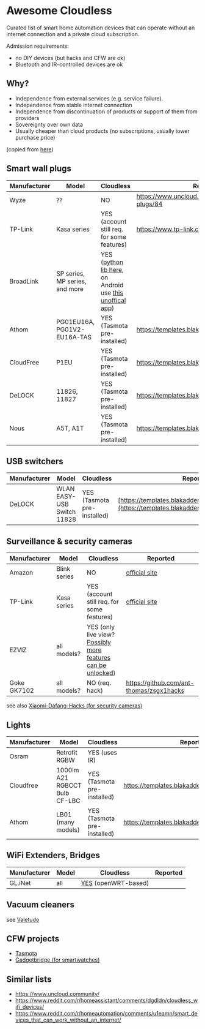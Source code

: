 # Awesome Cloudless

Curated list of smart home automation devices that can operate without an internet connection and a private cloud subscription.

Admission requirements:

 - no DIY devices (but hacks and CFW are ok)
 - Bluetooth and IR-controlled devices are ok

## Why?

>>>>>
 - Independence from external services (e.g. service failure).
 - Independence from stable internet connection
 - Independence from discontinuation of products or support of them from providers
 - Sovereignty over own data
 - Usually cheaper than cloud products (no subscriptions, usually lower purchase price)

(copied from [here](https://nocloud.info/en/home/))

## Smart wall plugs

| Manufacturer | Model    | Cloudless     | Reported  |
| ------------ | -------- | ------------- | ----------|
| Wyze         | ??       | NO            | https://www.uncloud.community/t/wyze-smart-plugs/84 |
| TP-Link      | Kasa series | YES (account still req. for some features)        | https://www.tp-link.com/us/support/faq/2707/ |
| BroadLink    | SP series, MP series, and more | YES ([python lib here](https://github.com/mjg59/python-broadlink), on Android use [this unoffical app](https://play.google.com/store/apps/details?id=ua.com.lavi.broadlinkclient))
| Athom        | PG01EU16A, PG01V2-EU16A-TAS | YES (Tasmota pre-installed) | https://templates.blakadder.com/preflashed.html |
| CloudFree    | P1EU | YES (Tasmota pre-installed) | https://templates.blakadder.com/preflashed.html |
| DeLOCK    | 11826, 11827 | YES (Tasmota pre-installed) | https://templates.blakadder.com/preflashed.html |
| Nous    | A5T, A1T | YES (Tasmota pre-installed) | https://templates.blakadder.com/preflashed.html |

## USB switchers

| Manufacturer | Model    | Cloudless     | Reported |
| ------------ | -------- | ------------- | ---------|
| DeLOCK    | WLAN EASY-USB Switch 11828 | YES (Tasmota pre-installed) | [https://templates.blakadder.com/preflashed.html](https://templates.blakadder.com/delock_11828.html) |
	
## Surveillance & security cameras

| Manufacturer | Model    | Cloudless     | Reported |
| ------------ | -------- | ------------- | ---------|
| Amazon       | Blink series | NO        | [official site](https://support.blinkforhome.com/en_US/f-a-q/can-i-use-my-camera-offline-without-an-internet-connection) |
| TP-Link      | Kasa series | YES (account still req. for some features)  | [official site](https://www.tp-link.com/us/support/faq/2707/) |
| EZVIZ        | all models? | YES (only live view? [Possibly more features can be unlocked](https://github.com/BaQs/pyEzviz/issues/61))  |
| Goke GK7102  | all models? | NO (req. hack) | https://github.com/ant-thomas/zsgx1hacks | |

see also [Xiaomi-Dafang-Hacks (for security cameras)](https://github.com/EliasKotlyar/Xiaomi-Dafang-Hacks)

## Lights

| Manufacturer | Model    | Cloudless     | Reported |
| ------------ | -------- | ------------- | ---------|
| Osram        | Retrofit RGBW | YES (uses IR) |     |
| Cloudfree    | 1000lm A21 RGBCCT Bulb	CF-LBC | YES (Tasmota pre-installed) | https://templates.blakadder.com/preflashed.html |
| Athom        | LB01 (many models) | YES (Tasmota pre-installed) | https://templates.blakadder.com/preflashed.html |

## WiFi Extenders, Bridges

| Manufacturer | Model    | Cloudless     | Reported |
| ------------ | -------- | ------------- | ---------|
| GL.iNet      | all      | [YES](https://docs.gl-inet.com/en/2/setup/repeater_manager/) (openWRT-based) |          |

## Vacuum cleaners

see [Valetudo](https://github.com/Hypfer/Valetudo)

## CFW projects

 - [Tasmota](https://templates.blakadder.com/)
 - [Gadgetbridge (for smartwatches)](https://github.com/Freeyourgadget/Gadgetbridge)
 

## Similar lists

 - https://www.uncloud.community/
 - https://www.reddit.com/r/homeassistant/comments/dgdldn/cloudless_wifi_devices/
 - https://www.reddit.com/r/homeautomation/comments/u1eamn/smart_devices_that_can_work_without_an_internet/
